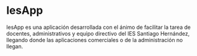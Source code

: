 # IesApp

IesApp es una aplicación desarrollada con el ánimo de facilitar 
la tarea de docentes, administrativos y equipo directivo del
IES Santiago Hernández, llegando donde las aplicaciones comerciales
o de la administración no llegan.


